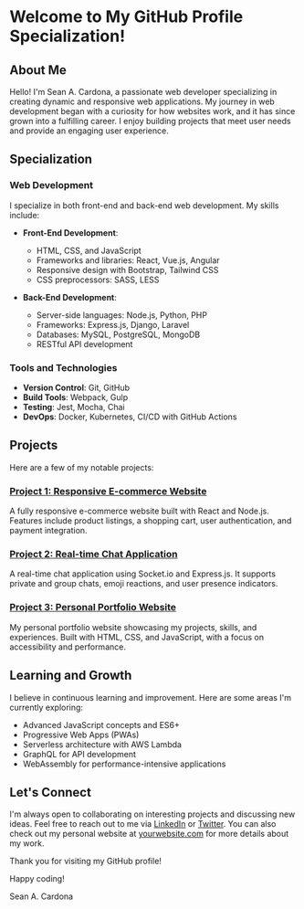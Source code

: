 # Welcome to My GitHub Profile Specialization!

## About Me

Hello! I'm Sean A. Cardona, a passionate web developer specializing in creating dynamic and responsive web applications. My journey in web development began with a curiosity for how websites work, and it has since grown into a fulfilling career. I enjoy building projects that meet user needs and provide an engaging user experience.

## Specialization

### Web Development

I specialize in both front-end and back-end web development. My skills include:

- **Front-End Development**:
  - HTML, CSS, and JavaScript
  - Frameworks and libraries: React, Vue.js, Angular
  - Responsive design with Bootstrap, Tailwind CSS
  - CSS preprocessors: SASS, LESS

- **Back-End Development**:
  - Server-side languages: Node.js, Python, PHP
  - Frameworks: Express.js, Django, Laravel
  - Databases: MySQL, PostgreSQL, MongoDB
  - RESTful API development

### Tools and Technologies

- **Version Control**: Git, GitHub
- **Build Tools**: Webpack, Gulp
- **Testing**: Jest, Mocha, Chai
- **DevOps**: Docker, Kubernetes, CI/CD with GitHub Actions

## Projects

Here are a few of my notable projects:

### [Project 1: Responsive E-commerce Website](https://github.com/yourusername/project1)
A fully responsive e-commerce website built with React and Node.js. Features include product listings, a shopping cart, user authentication, and payment integration.

### [Project 2: Real-time Chat Application](https://github.com/yourusername/project2)
A real-time chat application using Socket.io and Express.js. It supports private and group chats, emoji reactions, and user presence indicators.

### [Project 3: Personal Portfolio Website](https://github.com/yourusername/project3)
My personal portfolio website showcasing my projects, skills, and experiences. Built with HTML, CSS, and JavaScript, with a focus on accessibility and performance.

## Learning and Growth

I believe in continuous learning and improvement. Here are some areas I'm currently exploring:

- Advanced JavaScript concepts and ES6+
- Progressive Web Apps (PWAs)
- Serverless architecture with AWS Lambda
- GraphQL for API development
- WebAssembly for performance-intensive applications

## Let's Connect

I'm always open to collaborating on interesting projects and discussing new ideas. Feel free to reach out to me via [LinkedIn](https://www.linkedin.com/in/yourprofile) or [Twitter](https://twitter.com/yourusername). You can also check out my personal website at [yourwebsite.com](https://yourwebsite.com) for more details about my work.

Thank you for visiting my GitHub profile!

Happy coding!

Sean A. Cardona
